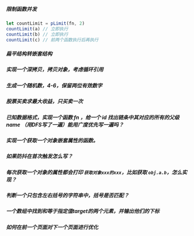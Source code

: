 ##### 限制函数并发

```javascript
let countLimit = pLimit(fn, 2)
countLimit(a) // 立即执行
countLimit(b) // 立即执行
countLimit(c) // 前两个函数执行后再执行
```



##### 扁平结构转嵌套结构

##### 实现一个深拷贝，拷贝对象，考虑循环引用

##### 生成一个随机数，4-6，保留两位有效数字

##### 股票买卖求最大收益，只买卖一次

##### 已知数据格式，实现一个函数 fn ，给一个 id 找出链条中其对应的所有的父级 name （用DFS写了一遍）能用广度优先写一遍吗？

##### 实现一个获取一个对象嵌套属性的函数。

##### 如果防抖在首次触发怎么写？

##### 每次获取一个对象的属性都会打印 `获取对象xxx的xxx`，比如获取 `obj.a.b`，怎么实现？

##### 判断一个只包含左右括号的字符串中，括号是否匹配？

##### 一个数组中找到和等于指定值target的两个元素，并输出他们的下标

##### 如何在前一个页面对下一个页面进行优化
